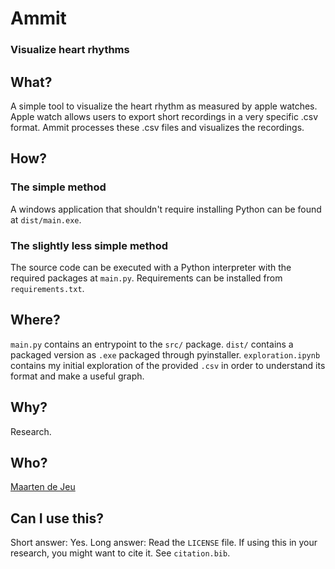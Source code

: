 # Ammit
### Visualize heart rhythms

## What?

A simple tool to visualize the heart rhythm as measured by apple watches. Apple watch allows users to export short recordings in a very specific .csv format. Ammit processes these .csv files and visualizes the recordings.

## How?

### The simple method

A windows application that shouldn't require installing Python can be found at `dist/main.exe`.

### The slightly less simple method

The source code can be executed with a Python interpreter with the required packages at `main.py`. Requirements can be installed from `requirements.txt`.

## Where?

`main.py` contains an entrypoint to the `src/` package. `dist/` contains a packaged version as `.exe` packaged through pyinstaller. `exploration.ipynb` contains my initial exploration of the provided `.csv` in order to understand its format and make a useful graph.

## Why?

Research.

## Who?

[Maarten de Jeu](https://www.linkedin.com/in/maarten-de-jeu/)

## Can I use this?

Short answer: Yes. Long answer: Read the `LICENSE` file. If using this in your research, you might want to cite it. See `citation.bib`.